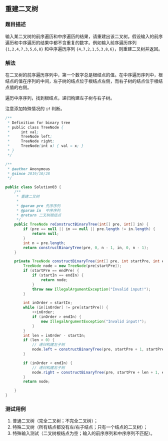 ## 重建二叉树

### 题目描述
输入某二叉树的前序遍历和中序遍历的结果，请重建出该二叉树。假设输入的前序遍历和中序遍历的结果中都不含重复的数字。例如输入前序遍历序列 `{1,2,4,7,3,5,6,8}` 和中序遍历序列 `{4,7,2,1,5,3,8,6}`，则重建二叉树并返回。


### 解法
在二叉树的前序遍历序列中，第一个数字总是根结点的值。在中序遍历序列中，根结点的值在序列的中间，左子树的结点位于根结点左侧，而右子树的结点位于根结点值的右侧。

遍历中序序列，找到根结点，递归构建左子树与右子树。

注意添加特殊情况的 `if` 判断。

```java
/**
 * Definition for binary tree
 * public class TreeNode {
 *     int val;
 *     TreeNode left;
 *     TreeNode right;
 *     TreeNode(int x) { val = x; }
 * }
 */

/**
 * @author Anonymous
 * @since 2019/10/28
 */

public class Solution03 {
    /**
     * 重建二叉树
     * 
     * @param pre 先序序列
     * @param in  中序序列
     * @return 二叉树根结点
     */
    public TreeNode reConstructBinaryTree(int[] pre, int[] in) {
        if (pre == null || in == null || pre.length != in.length) {
            return null;
        }
        int n = pre.length;
        return constructBinaryTree(pre, 0, n - 1, in, 0, n - 1);
    }

    private TreeNode constructBinaryTree(int[] pre, int startPre, int endPre, int[] in, int startIn, int endIn) {
        TreeNode node = new TreeNode(pre[startPre]);
        if (startPre == endPre) {
            if (startIn == endIn) {
                return node;
            }
            throw new IllegalArgumentException("Invalid input!");
        }

        int inOrder = startIn;
        while (in[inOrder] != pre[startPre]) {
            ++inOrder;
            if (inOrder > endIn) {
                new IllegalArgumentException("Invalid input!");
            }
        }
        int len = inOrder - startIn;
        if (len > 0) {
            // 递归构建左子树
            node.left = constructBinaryTree(pre, startPre + 1, startPre + len, in, startIn, inOrder - 1);
        }

        if (inOrder < endIn) {
            // 递归构建右子树
            node.right = constructBinaryTree(pre, startPre + len + 1, endPre, in, inOrder + 1, endIn);
        }
        return node;

    }
}
```


### 测试用例
1. 普通二叉树（完全二叉树；不完全二叉树）；
2. 特殊二叉树（所有结点都没有左/右子结点；只有一个结点的二叉树）；
3. 特殊输入测试（二叉树根结点为空；输入的前序序列和中序序列不匹配）。
